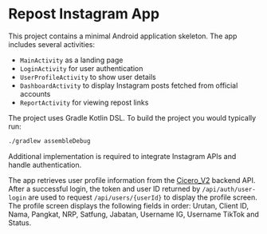 # Repost Instagram App

This project contains a minimal Android application skeleton. The app includes several activities:

- `MainActivity` as a landing page
- `LoginActivity` for user authentication
- `UserProfileActivity` to show user details
- `DashboardActivity` to display Instagram posts fetched from official accounts
- `ReportActivity` for viewing repost links

The project uses Gradle Kotlin DSL. To build the project you would typically run:

```bash
./gradlew assembleDebug
```

Additional implementation is required to integrate Instagram APIs and handle authentication.

The app retrieves user profile information from the [Cicero_V2](https://github.com/cicero78M/Cicero_V2) backend API.
After a successful login, the token and user ID returned by `/api/auth/user-login`
are used to request `/api/users/{userId}` to display the profile screen.
The profile screen displays the following fields in order: Urutan, Client ID, Nama, Pangkat, NRP, Satfung, Jabatan, Username IG, Username TikTok and Status.
